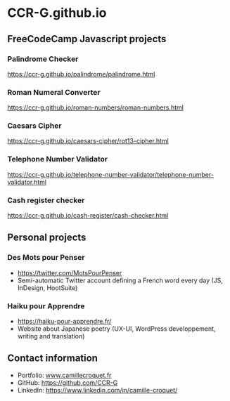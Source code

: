 # CCR-G.github.io

## FreeCodeCamp Javascript projects

### Palindrome Checker
  https://ccr-g.github.io/palindrome/palindrome.html

### Roman Numeral Converter
  https://ccr-g.github.io/roman-numbers/roman-numbers.html

### Caesars Cipher
  https://ccr-g.github.io/caesars-cipher/rot13-cipher.html

### Telephone Number Validator
  https://ccr-g.github.io/telephone-number-validator/telephone-number-validator.html

### Cash register checker
  https://ccr-g.github.io/cash-register/cash-checker.html

## Personal projects

### Des Mots pour Penser
 - https://twitter.com/MotsPourPenser
 - Semi-automatic Twitter account defining a French word every day (JS, InDesign, HootSuite)
  
### Haiku pour Apprendre
 - https://haiku-pour-apprendre.fr/
 - Website about Japanese poetry (UX-UI, WordPress developpement, writing and translation)

## Contact information

- Portfolio: www.camillecroquet.fr
- GitHub: https://github.com/CCR-G
- LinkedIn: https://www.linkedin.com/in/camille-croquet/
